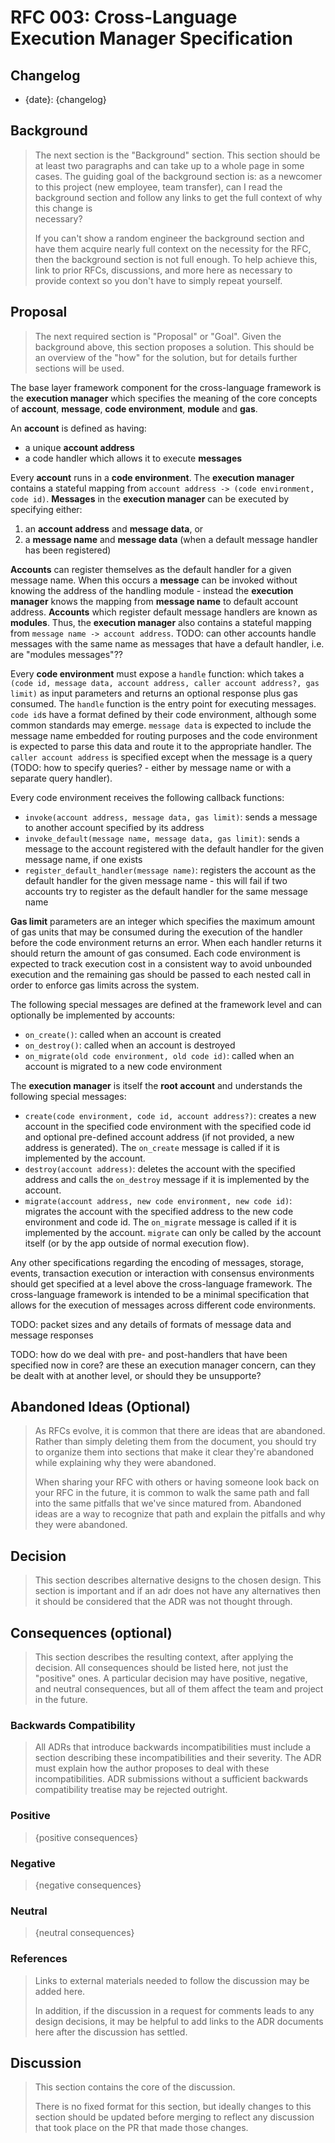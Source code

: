 # RFC 003: Cross-Language Execution Manager Specification

## Changelog

* {date}: {changelog}

## Background

> The next section is the "Background" section. This section should be at least two paragraphs and can take up to a whole
> page in some cases. The guiding goal of the background section is: as a newcomer to this project (new employee, team
> transfer), can I read the background section and follow any links to get the full context of why this change is  
> necessary?
>
> If you can't show a random engineer the background section and have them acquire nearly full context on the necessity
> for the RFC, then the background section is not full enough. To help achieve this, link to prior RFCs, discussions, and
> more here as necessary to provide context so you don't have to simply repeat yourself.


## Proposal

> The next required section is "Proposal" or "Goal". Given the background above, this section proposes a solution.
> This should be an overview of the "how" for the solution, but for details further sections will be used.

The base layer framework component for the cross-language framework is the **execution manager** which specifies the meaning of the core concepts of **account**, **message**, **code environment**, **module** and **gas**.

An **account** is defined as having:
* a unique **account address**
* a code handler which allows it to execute **messages**

Every **account** runs in a **code environment**. The **execution manager** contains a stateful mapping from `account address -> (code environment, code id)`. **Messages** in the **execution manager** can be executed by specifying either:
1. an **account address** and **message data**, or
2. a **message name** and **message data** (when a default message handler has been registered)

**Accounts** can register themselves as the default handler for a given message name. When this occurs a **message** can be invoked without knowing the address of the handling module - instead the **execution manager** knows the mapping from **message name** to default account address. **Accounts** which register default message handlers are known as **modules**. Thus, the **execution manager** also contains a stateful mapping from `message name -> account address`. TODO: can other accounts handle messages with the same name as messages that have a default handler, i.e. are "modules messages"?? 

Every **code environment** must expose a `handle` function: which takes a `(code id, message data, account address, caller account address?, gas limit)` as input parameters and returns an optional response plus gas consumed. The `handle` function is the entry point for executing messages. `code id`s have a format defined by their code environment, although some common standards may emerge. `message data` is expected to include the message name embedded for routing purposes and the code environment is expected to parse this data and route it to the appropriate handler. The `caller account address` is specified except when the message is a query (TODO: how to specify queries? - either by message name or with a separate query handler). 

Every code environment receives the following callback functions:
* `invoke(account address, message data, gas limit)`: sends a message to another account specified by its address
* `invoke_default(message name, message data, gas limit)`: sends a message to the account registered with the default handler for the given message name, if one exists
* `register_default_handler(message name)`: registers the account as the default handler for the given message name - this will fail if two accounts try to register as the default handler for the same message name

**Gas limit** parameters are an integer which specifies the maximum amount of gas units that may be consumed during the execution of the handler before the code environment returns an error. When each handler returns it should return the amount of gas consumed. Each code environment is expected to track execution cost in a consistent way to avoid unbounded execution and the remaining gas should be passed to each nested call in order to enforce gas limits across the system.

The following special messages are defined at the framework level and can optionally be implemented by accounts:
* `on_create()`: called when an account is created
* `on_destroy()`: called when an account is destroyed
* `on_migrate(old code environment, old code id)`: called when an account is migrated to a new code environment

The **execution manager** is itself the **root account** and understands the following special messages: 
* `create(code environment, code id, account address?)`: creates a new account in the specified code environment with the specified code id and optional pre-defined account address (if not provided, a new address is generated). The `on_create` message is called if it is implemented by the account.
* `destroy(account address)`: deletes the account with the specified address and calls the `on_destroy` message if it is implemented by the account.
* `migrate(account address, new code environment, new code id)`: migrates the account with the specified address to the new code environment and code id. The `on_migrate` message is called if it is implemented by the account. `migrate` can only be called by the account itself (or by the app outside of normal execution flow).

Any other specifications regarding the encoding of messages, storage, events, transaction execution or interaction with consensus environments should get specified at a level above the cross-language framework. The cross-language framework is intended to be a minimal specification that allows for the execution of messages across different code environments.

TODO: packet sizes and any details of formats of message data and message responses

TODO: how do we deal with pre- and post-handlers that have been specified now in core? are these an execution manager concern, can they be dealt with at another level, or should they be unsupporte?

## Abandoned Ideas (Optional)

> As RFCs evolve, it is common that there are ideas that are abandoned. Rather than simply deleting them from the
> document, you should try to organize them into sections that make it clear they're abandoned while explaining why they
> were abandoned.
>
> When sharing your RFC with others or having someone look back on your RFC in the future, it is common to walk the same
> path and fall into the same pitfalls that we've since matured from. Abandoned ideas are a way to recognize that path
> and explain the pitfalls and why they were abandoned.

## Decision

> This section describes alternative designs to the chosen design. This section
> is important and if an adr does not have any alternatives then it should be
> considered that the ADR was not thought through.

## Consequences (optional)

> This section describes the resulting context, after applying the decision. All
> consequences should be listed here, not just the "positive" ones. A particular
> decision may have positive, negative, and neutral consequences, but all of them
> affect the team and project in the future.

### Backwards Compatibility

> All ADRs that introduce backwards incompatibilities must include a section
> describing these incompatibilities and their severity. The ADR must explain
> how the author proposes to deal with these incompatibilities. ADR submissions
> without a sufficient backwards compatibility treatise may be rejected outright.

### Positive

> {positive consequences}

### Negative

> {negative consequences}

### Neutral

> {neutral consequences}



### References

> Links to external materials needed to follow the discussion may be added here.
>
> In addition, if the discussion in a request for comments leads to any design
> decisions, it may be helpful to add links to the ADR documents here after the
> discussion has settled.

## Discussion

> This section contains the core of the discussion.
>
> There is no fixed format for this section, but ideally changes to this
> section should be updated before merging to reflect any discussion that took
> place on the PR that made those changes.
